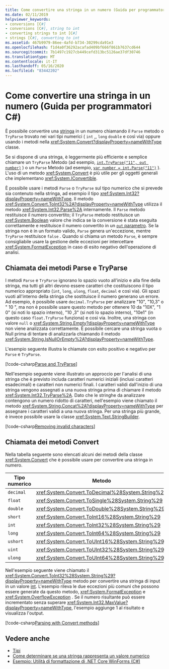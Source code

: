 ```yaml
---
title: Come convertire una stringa in un numero (Guida per programmatori C#)
ms.date: 02/11/2019
helpviewer_keywords:
- conversions [C#]
- conversions [C#], string to int
- converting strings to int [C#]
- strings [C#], converting to int
ms.assetid: 467b9979-86ee-4afd-b734-30299cda91e3
ms.openlocfilehash: f1d4a0f36292acafad409bf666f861b7637cd644
ms.sourcegitcommit: 7b1497c1927cb449cefd313bc5126ae37df30746
ms.translationtype: MT
ms.contentlocale: it-IT
ms.lasthandoff: 05/16/2020
ms.locfileid: "83442202"
---
```

# <a name="how-to-convert-a-string-to-a-number-c-programming-guide"></a>Come convertire una stringa in un numero (Guida per programmatori C#)

È possibile convertire una [stringa](../../language-reference/builtin-types/reference-types.md) in un numero chiamando il `Parse` metodo o `TryParse` trovato nei vari tipi numerici ( `int` ,, `long` `double` e così via) oppure usando i metodi nella <xref:System.Convert?displayProperty=nameWithType> classe.  
  
 Se si dispone di una stringa, è leggermente più efficiente e semplice chiamare un `TryParse` Metodo (ad esempio, [`int.TryParse("11", out number)`](xref:System.Int32.TryParse%2A) ) o un `Parse` Metodo (ad esempio, [`var number = int.Parse("11")`](xref:System.Int32.Parse%2A) ).  L'uso di un metodo <xref:System.Convert> è più utile per gli oggetti generali che implementano <xref:System.IConvertible>.  
  
 È possibile usare i metodi `Parse` o `TryParse` sul tipo numerico che si prevede sia contenuto nella stringa, ad esempio il tipo <xref:System.Int32?displayProperty=nameWithType>.  Il metodo <xref:System.Convert.ToInt32%2A?displayProperty=nameWithType> utilizza il metodo <xref:System.Int32.Parse%2A> internamente.  Il `Parse` metodo restituisce il numero convertito; il `TryParse` metodo restituisce un <xref:System.Boolean> valore che indica se la conversione è stata eseguita correttamente e restituisce il numero convertito in un [ `out` parametro](../../language-reference/keywords/out.md). Se la stringa non è in un formato valido, `Parse` genera un'eccezione, mentre `TryParse` restituisce `false` . Quando si chiama un metodo `Parse`, è sempre consigliabile usare la gestione delle eccezioni per intercettare <xref:System.FormatException> in caso di esito negativo dell'operazione di analisi.  
  
## <a name="calling-the-parse-and-tryparse-methods"></a>Chiamata dei metodi Parse e TryParse

I metodi `Parse` e `TryParse` ignorano lo spazio vuoto all'inizio e alla fine della stringa, ma tutti gli altri devono essere caratteri che costituiscono il tipo numerico appropriato (`int`, `long`, `ulong`, `float`, `decimal` e così via).  Gli spazi vuoti all'interno della stringa che sostituisce il numero generano un errore.  Ad esempio, è possibile usare `decimal.TryParse` per analizzare "10", "10,3" o "  10  ", ma non è possibile usare questo metodo per ottenere 10 da "10X", "1 0" (si noti lo spazio interno), "10 ,3" (si noti lo spazio interno), "10e1" (in questo caso `float.TryParse` funziona) e così via. Inoltre, una stringa con valore `null` o <xref:System.String.Empty?displayProperty=nameWithType> non viene analizzata correttamente. È possibile cercare una stringa vuota o Null prima di tentare di analizzarla chiamando il metodo <xref:System.String.IsNullOrEmpty%2A?displayProperty=nameWithType>.

L'esempio seguente illustra le chiamate con esito positivo e negativo per `Parse` e `TryParse`.  
  
[!code-csharp[Parse and TryParse](~/samples/snippets/csharp/programming-guide/string-to-number/parse-tryparse/program.cs)]  

Nell'esempio seguente viene illustrato un approccio per l'analisi di una stringa che è previsto includa caratteri numerici iniziali (inclusi caratteri esadecimali) e caratteri non numerici finali. I caratteri validi dall'inizio di una stringa vengono assegnati a una nuova stringa prima di chiamare il metodo <xref:System.Int32.TryParse%2A>. Dato che le stringhe da analizzare contengono un numero ridotto di caratteri, nell'esempio viene chiamato il metodo <xref:System.String.Concat%2A?displayProperty=nameWithType> per assegnare i caratteri validi a una nuova stringa. Per una stringa più grande, è invece possibile usare la classe <xref:System.Text.StringBuilder>.
  
[!code-csharp[Removing invalid characters](~/samples/snippets/csharp/programming-guide/string-to-number/parse-tryparse2/program.cs)]  

## <a name="calling-the-convert-methods"></a>Chiamata dei metodi Convert

Nella tabella seguente sono elencati alcuni dei metodi della classe <xref:System.Convert> che è possibile usare per convertire una stringa in numero.  
  
|Tipo numerico|Metodo|  
|------------------|------------|  
|`decimal`|<xref:System.Convert.ToDecimal%28System.String%29>|  
|`float`|<xref:System.Convert.ToSingle%28System.String%29>|  
|`double`|<xref:System.Convert.ToDouble%28System.String%29>|  
|`short`|<xref:System.Convert.ToInt16%28System.String%29>|  
|`int`|<xref:System.Convert.ToInt32%28System.String%29>|  
|`long`|<xref:System.Convert.ToInt64%28System.String%29>|  
|`ushort`|<xref:System.Convert.ToUInt16%28System.String%29>|  
|`uint`|<xref:System.Convert.ToUInt32%28System.String%29>|  
|`ulong`|<xref:System.Convert.ToUInt64%28System.String%29>|  
  
 Nell'esempio seguente viene chiamato il <xref:System.Convert.ToInt32%28System.String%29?displayProperty=nameWithType> metodo per convertire una stringa di input in un valore [int](../../language-reference/builtin-types/integral-numeric-types.md). L'esempio rileva le due eccezioni più comuni che possono essere generate da questo metodo, <xref:System.FormatException> e <xref:System.OverflowException> . Se il numero risultante può essere incrementato senza superare <xref:System.Int32.MaxValue?displayProperty=nameWithType>, l'esempio aggiunge 1 al risultato e visualizza l'output.  
  
[!code-csharp[Parsing with Convert methods](~/samples/snippets/csharp/programming-guide/string-to-number/convert/program.cs)]  
  
## <a name="see-also"></a>Vedere anche

- [Tipi](./index.md)
- [Come determinare se una stringa rappresenta un valore numerico](../strings/how-to-determine-whether-a-string-represents-a-numeric-value.md)
- [Esempio: Utilità di formattazione di .NET Core WinForms (C#)](https://docs.microsoft.com/samples/dotnet/samples/windowsforms-formatting-utility-cs)

